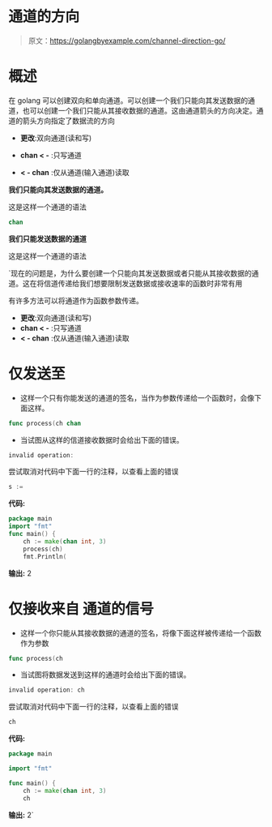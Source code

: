 # 通道的方向

> 原文：<https://golangbyexample.com/channel-direction-go/>

# **概述**

在 golang 可以创建双向和单向通道。可以创建一个我们只能向其发送数据的通道，也可以创建一个我们只能从其接收数据的通道。这由通道箭头的方向决定。通道的箭头方向指定了数据流的方向

*   **更改**:双向通道(读和写)

*   **chan < -** :只写通道

*   **< - chan** :仅从通道(输入通道)读取

**我们只能向其发送数据的通道。**

这是这样一个通道的语法

```go
chan
```

**我们只能发送数据的通道**

这是这样一个通道的语法

 `现在的问题是，为什么要创建一个只能向其发送数据或者只能从其接收数据的通道。这在将信道传递给我们想要限制发送数据或接收速率的函数时非常有用

有许多方法可以将通道作为函数参数传递。

*   **更改**:双向通道(读和写)
*   **chan < -** :只写通道
*   **< - chan** :仅从通道(输入通道)读取

# **仅发送至**

*   这样一个只有你能发送的通道的签名，当作为参数传递给一个函数时，会像下面这样。

```go
func process(ch chan
```

*   当试图从这样的信道接收数据时会给出下面的错误。

```go
invalid operation: 
```

尝试取消对代码中下面一行的注释，以查看上面的错误

```go
s := 
```

**代码:**

```go
package main
import "fmt"
func main() {
    ch := make(chan int, 3)
    process(ch)
    fmt.Println(
```

**输出:** 2

# **仅接收来自** 通道的信号

*   这样一个你只能从其接收数据的通道的签名，将像下面这样被传递给一个函数作为参数

```go
func process(ch 
```

*   当试图将数据发送到这样的通道时会给出下面的错误。

```go
invalid operation: ch 
```

尝试取消对代码中下面一行的注释，以查看上面的错误

```go
ch 
```

**代码:**

```go
package main

import "fmt"

func main() {
    ch := make(chan int, 3)
    ch 
```

**输出:** 2`